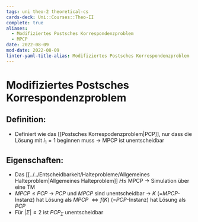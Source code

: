 ```yaml
---
tags: uni theo-2 theoretical-cs
cards-deck: Uni::Courses::Theo-II
complete: true
aliases:
  - Modifiziertes Postsches Korrespondenzproblem
  - MPCP
date: 2022-08-09
mod-date: 2022-08-09
linter-yaml-title-alias: Modifiziertes Postsches Korrespondenzproblem
---
```


# Modifiziertes Postsches Korrespondenzproblem

## Definition:
- Definiert wie das [[Postsches Korrespodenzproblem|PCP]], nur dass die Lösung mit $i_1 = 1$ beginnen muss
	-> MPCP ist unentscheidbar

## Eigenschaften:
- Das [[../../Entscheidbarkeit/Halteprobleme/Allgemeines Halteproblem|Allgemeines Halteproblem]] $H \leq$ MPCP
	-> Simulation über eine TM
- $MPCP \leq PCP$ -> $PCP$ und $MPCP$ sind unentscheidbar
-> $K$ (=$MPCP$-Instanz) hat Lösung als $MPCP$ $\Leftrightarrow f(K)$ (=$PCP$-Instanz) hat Lösung als $PCP$
- Für $|\Sigma| \geq 2$ ist $PCP_\Sigma$ unentscheidbar
